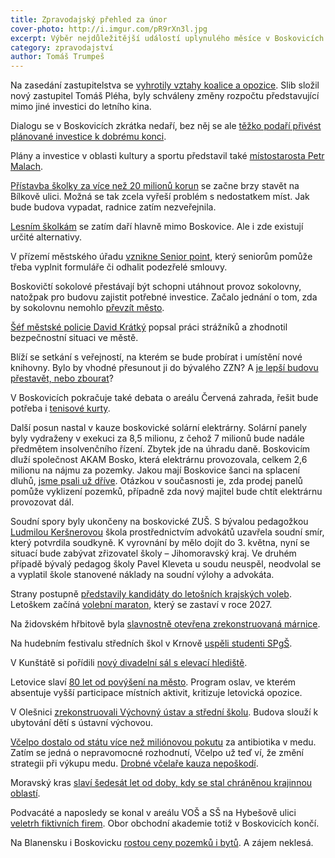 ```yaml
---
title: Zpravodajský přehled za únor
cover-photo: http://i.imgur.com/pR9rXn3l.jpg
excerpt: Výběr nejdůležitější událostí uplynulého měsíce v Boskovicích a okolí podle redakce Ohlasů. Přečtěte si stručný zpravodajský přehled toho nejpodstatnějšího, co se v únoru na Boskovicku událo.
category: zpravodajství
author: Tomáš Trumpeš
---
```


Na zasedání zastupitelstva se [vyhrotily vztahy koalice a opozice](/clanky/2016/02/zastupitelstvo.html). Slib složil nový zastupitel Tomáš Pléha, byly schváleny změny rozpočtu představující mimo jiné investici do letního kina.

Dialogu se v Boskovicích zkrátka nedaří, bez něj se ale [těžko podaří přivést plánované investice k dobrému konci](/clanky/2016/02/komentar-investice.html).

Plány a investice v oblasti kultury a sportu představil také [místostarosta Petr Malach](/clanky/2016/02/rozhovor-petr-malach.html).

[Přístavba školky za více než 20 milionů korun](/clanky/2016/02/pristavba-ms.html) se začne brzy stavět na Bílkově ulici. Možná se tak zcela vyřeší problém s nedostatkem míst. Jak bude budova vypadat, radnice zatím nezveřejnila.

[Lesním školkám](/clanky/2016/02/lesni-skolky.html) se zatím daří hlavně mimo Boskovice. Ale i zde existují určité alternativy.

V přízemí městského úřadu [vznikne Senior point](http://blanensky.denik.cz/zpravy_region/novy-senior-point-upozorni-duchodce-na-podezrele-smlouvy-20160211.html), který seniorům pomůže třeba vyplnit formuláře či odhalit podezřelé smlouvy.

Boskovičtí sokolové přestávají být schopni utáhnout provoz sokolovny, natožpak pro budovu zajistit potřebné investice. Začalo jednání o tom, zda by sokolovnu nemohlo [převzít město](/clanky/2016/02/sokolovna-mestu.html).

[Šéf městské policie David Krátký](/clanky/2016/02/rozhovor-kratky.html) popsal práci strážníků a zhodnotil bezpečnostní situaci ve městě.

Blíží se setkání s veřejností, na kterém se bude probírat i umístění nové knihovny. Bylo by vhodné přesunout ji do bývalého ZZN? A [je lepší budovu přestavět, nebo zbourat](/clanky/2016/02/anketa-zzn.html)?

V Boskovicích pokračuje také debata o areálu Červená zahrada, řešit bude potřeba i [tenisové kurty](/clanky/2016/02/cervenka-kurty.html).

Další posun nastal v kauze boskovické solární elektrárny. Solární panely byly vydraženy v exekuci za 8,5 milionu, z čehož 7 milionů bude nadále předmětem insolvenčního řízení. Zbytek jde na úhradu daně. Boskovicím dluží společnost AKAM Bosko, která elektrárnu provozovala, celkem 2,6 milionu na nájmu za pozemky. Jakou mají Boskovice šanci na splacení dluhů, [jsme psali už dříve](/clanky/2016/01/solarni-insolvence.html). Otázkou v současnosti je, zda prodej panelů pomůže vyklizení pozemků, případně zda nový majitel bude chtít elektrárnu provozovat dál.

Soudní spory byly ukončeny na boskovické ZUŠ. S bývalou pedagožkou [Ludmilou Keršnerovou](/clanky/2015/11/soud-zus.html) škola prostřednictvím advokátů uzavřela soudní smír, který potvrdila soudkyně. K vyrovnání by mělo dojít do 3. května, nyní se situací bude zabývat zřizovatel školy – Jihomoravský kraj. Ve druhém případě bývalý pedagog školy Pavel Kleveta u soudu neuspěl, neodvolal se a vyplatil škole stanovené náklady na soudní výlohy a advokáta.

Strany postupně [představily kandidáty do letošních krajských voleb](/clanky/2016/02/krajske-volby.html). Letoškem začíná [volební maraton](/clanky/2016/02/volebni-maraton.html), který se zastaví v roce 2027.

Na židovském hřbitově byla [slavnostně otevřena zrekonstruovaná márnice](http://blanensky.denik.cz/zpravy_region/obrazem-v-boskovicich-se-podivali-do-opravene-marnice-na-zidovskem-hrbitove-20160201.html).

Na hudebním festivalu středních škol v Krnově [uspěli studenti SPgŠ](http://blanensky.denik.cz/kultura_region/boskovicti-studenti-sbirali-ceny-na-hudebnim-festivalu-v-krnove-20160302.html).

V Kunštátě si pořídili [nový divadelní sál s elevací hlediště](http://blanensky.denik.cz/kultura_region/recitovali-v-novem-v-kunstatske-skole-si-pochvaluji-novy-divadelni-sal-20160225.html).

Letovice slaví [80 let od povýšení na město](http://blanensky.denik.cz/zpravy_region/letovice-slavi-mestem-jsou-uz-osmdesat-let-20160205.html). Program oslav, ve kterém absentuje vyšší participace místních aktivit, kritizuje letovická opozice.

V Olešnici [zrekonstruovali Výchovný ústav a střední školu](http://zrcadlo.net/clanky/Modernizovana-budova-prinese-lepsi-komfort-ctyriadvaceti-detem-2628/). Budova slouží k ubytování dětí s ústavní výchovou.

[Včelpo dostalo od státu více než miliónovou pokutu](http://blanensky.denik.cz/zpravy_region/vcelpo-dostalo-pokutu-1-2-milionu-korun-potvrdili-veterinari-20160226-3xg2.html) za antibiotika v medu. Zatím se jedná o nepravomocné rozhodnutí, Včelpo už teď ví, že změní strategii při výkupu medu. [Drobné včelaře kauza nepoškodí](http://blanensky.denik.cz/zpravy_region/vcelar-kauza-vcelpo-je-obrovska-rana-pro-svaz-my-na-tom-jen-vydelame-20160302.html).

Moravský kras [slaví šedesát let od doby, kdy se stal chráněnou krajinnou oblastí](http://blanensky.denik.cz/zpravy_region/rezervace-v-moravskem-krasu-slavi-60-let-20160301.html).

Podvacáté a naposledy se konal v areálu VOŠ a SŠ na Hybešově ulici [veletrh fiktivních firem](http://blanensky.denik.cz/zpravy_region/obrazem-boskovice-hostily-veletrh-fiktivnich-firem-podvacate-a-naposledy-20160226.html). Obor obchodní akademie totiž v Boskovicích kon­čí.

Na Blanensku i Boskovicku [rostou ceny pozemků i bytů](http://blanensky.denik.cz/zpravy_region/ceny-bytu-a-pozemku-na-blanensku-rostou-je-o-ne-zajem-a-je-jich-malo-20160206.html). A zájem neklesá.

